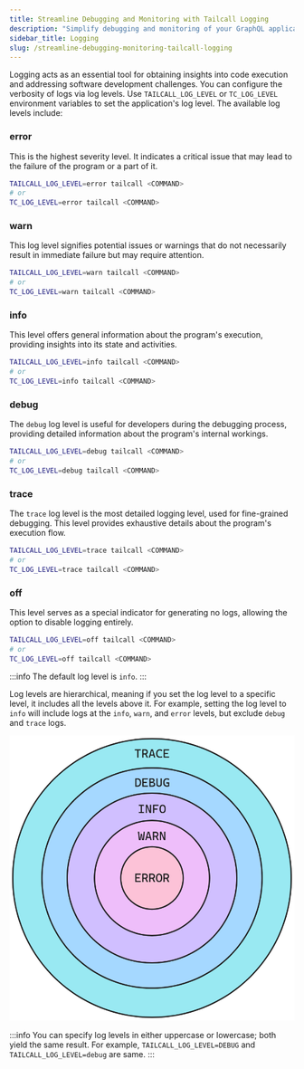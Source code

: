 ```yaml
---
title: Streamline Debugging and Monitoring with Tailcall Logging
description: "Simplify debugging and monitoring of your GraphQL applications with Tailcall's comprehensive logging capabilities. Learn how to configure log levels, capture detailed execution insights, and integrate with popular logging platforms for centralized log management and analysis."
sidebar_title: Logging
slug: /streamline-debugging-monitoring-tailcall-logging
---
```


Logging acts as an essential tool for obtaining insights into code execution and addressing software development challenges. You can configure the verbosity of logs via log levels. Use `TAILCALL_LOG_LEVEL` or `TC_LOG_LEVEL` environment variables to set the application's log level. The available log levels include:

### error

This is the highest severity level. It indicates a critical issue that may lead to the failure of the program or a part of it.

```bash
TAILCALL_LOG_LEVEL=error tailcall <COMMAND>
# or
TC_LOG_LEVEL=error tailcall <COMMAND>
```

### warn

This log level signifies potential issues or warnings that do not necessarily result in immediate failure but may require attention.

```bash
TAILCALL_LOG_LEVEL=warn tailcall <COMMAND>
# or
TC_LOG_LEVEL=warn tailcall <COMMAND>
```

### info

This level offers general information about the program's execution, providing insights into its state and activities.

```bash
TAILCALL_LOG_LEVEL=info tailcall <COMMAND>
# or
TC_LOG_LEVEL=info tailcall <COMMAND>
```

### debug

The `debug` log level is useful for developers during the debugging process, providing detailed information about the program's internal workings.

```bash
TAILCALL_LOG_LEVEL=debug tailcall <COMMAND>
# or
TC_LOG_LEVEL=debug tailcall <COMMAND>
```

### trace

The `trace` log level is the most detailed logging level, used for fine-grained debugging. This level provides exhaustive details about the program's execution flow.

```bash
TAILCALL_LOG_LEVEL=trace tailcall <COMMAND>
# or
TC_LOG_LEVEL=trace tailcall <COMMAND>
```

### off

This level serves as a special indicator for generating no logs, allowing the option to disable logging entirely.

```bash
TAILCALL_LOG_LEVEL=off tailcall <COMMAND>
# or
TC_LOG_LEVEL=off tailcall <COMMAND>
```

:::info
The default log level is `info`.
:::

Log levels are hierarchical, meaning if you set the log level to a specific level, it includes all the levels above it. For example, setting the log level to `info` will include logs at the `info`, `warn`, and `error` levels, but exclude `debug` and `trace` logs.

![Hierarchy of Log Levels](../static/images/logging.png)

:::info
You can specify log levels in either uppercase or lowercase; both yield the same result. For example, `TAILCALL_LOG_LEVEL=DEBUG` and `TAILCALL_LOG_LEVEL=debug` are same.
:::
